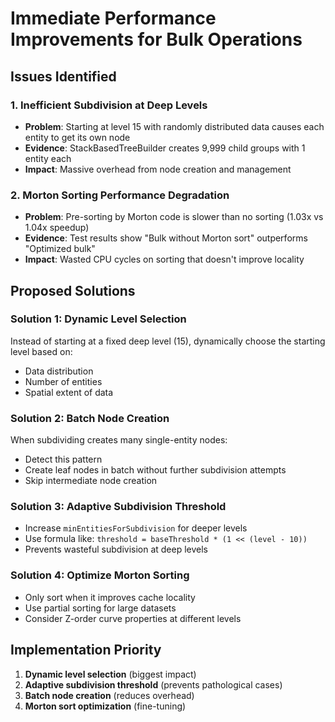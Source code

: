 # Immediate Performance Improvements for Bulk Operations

## Issues Identified

### 1. Inefficient Subdivision at Deep Levels
- **Problem**: Starting at level 15 with randomly distributed data causes each entity to get its own node
- **Evidence**: StackBasedTreeBuilder creates 9,999 child groups with 1 entity each
- **Impact**: Massive overhead from node creation and management

### 2. Morton Sorting Performance Degradation
- **Problem**: Pre-sorting by Morton code is slower than no sorting (1.03x vs 1.04x speedup)
- **Evidence**: Test results show "Bulk without Morton sort" outperforms "Optimized bulk"
- **Impact**: Wasted CPU cycles on sorting that doesn't improve locality

## Proposed Solutions

### Solution 1: Dynamic Level Selection
Instead of starting at a fixed deep level (15), dynamically choose the starting level based on:
- Data distribution
- Number of entities
- Spatial extent of data

### Solution 2: Batch Node Creation
When subdividing creates many single-entity nodes:
- Detect this pattern
- Create leaf nodes in batch without further subdivision attempts
- Skip intermediate node creation

### Solution 3: Adaptive Subdivision Threshold
- Increase `minEntitiesForSubdivision` for deeper levels
- Use formula like: `threshold = baseThreshold * (1 << (level - 10))`
- Prevents wasteful subdivision at deep levels

### Solution 4: Optimize Morton Sorting
- Only sort when it improves cache locality
- Use partial sorting for large datasets
- Consider Z-order curve properties at different levels

## Implementation Priority
1. **Dynamic level selection** (biggest impact)
2. **Adaptive subdivision threshold** (prevents pathological cases)
3. **Batch node creation** (reduces overhead)
4. **Morton sort optimization** (fine-tuning)